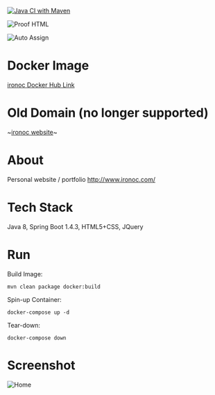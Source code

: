 [![Java CI with Maven](https://github.com/conorheffron/ironoc/actions/workflows/maven.yml/badge.svg)](https://github.com/conorheffron/ironoc/actions/workflows/maven.yml)

![Proof HTML](https://github.com/conorheffron/ironoc/actions/workflows/proof-html.yml/badge.svg)

![Auto Assign](https://github.com/conorheffron/ironoc/actions/workflows/auto-assign.yml/badge.svg)

# Docker Image
[ironoc Docker Hub Link](https://hub.docker.com/repository/docker/conorheffron/ironoc/general)

# Old Domain  (no longer supported)
~[ironoc website](http://www.ironoc.com)~

# About
Personal website / portfolio  http://www.ironoc.com/

# Tech Stack
Java 8, Spring Boot 1.4.3, HTML5+CSS, JQuery

# Run
Build Image:
```
mvn clean package docker:build 
```

Spin-up Container: 
```
docker-compose up -d
```

Tear-down:
```
docker-compose down
```

# Screenshot
![Home](https://github.com/conorheffron/ironoc/assets/8218626/69cdb496-9773-4193-b465-92bc05a30800)

